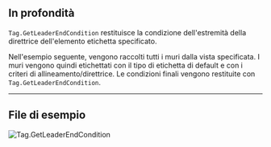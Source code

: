 ## In profondità
`Tag.GetLeaderEndCondition` restituisce la condizione dell'estremità della direttrice dell'elemento etichetta specificato.

Nell'esempio seguente, vengono raccolti tutti i muri dalla vista specificata. I muri vengono quindi etichettati con il tipo di etichetta di default e con i criteri di allineamento/direttrice. Le condizioni finali vengono restituite con `Tag.GetLeaderEndCondition`.
___
## File di esempio

![Tag.GetLeaderEndCondition](./Revit.Elements.Tag.GetLeaderEndCondition_img.jpg)
